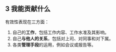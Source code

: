 ## 3 我能贡献什么

有效性表现在三方面：
1. 自己的**工作**，包括工作内容、工作水准及其影响。
2. 自己**与他人的关系**，包括对上司、对同事和对下属。
3. 各类**管理手段**的运用，例如会议或报告等。